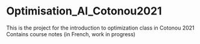 # Optimisation_AI_Cotonou2021
This is the project for the introduction to optimization class in Cotonou 2021
Contains course notes (in French, work in progress)
